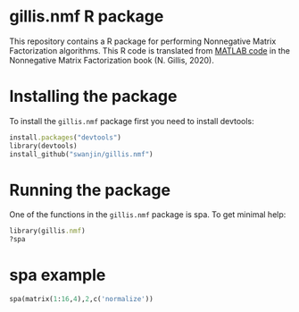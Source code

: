 # gillis.nmf R package
This repository contains a R package for performing Nonnegative Matrix Factorization algorithms. 
This R code is translated from [MATLAB code](https://gitlab.com/ngillis/nmfbook/-/blob/master/algorithms/separable%20NMF/SPA/SPA.m) in the Nonnegative Matrix Factorization book (N. Gillis, 2020).

# Installing the package
To install the `gillis.nmf` package first you need to install devtools:

```ruby
install.packages("devtools")
library(devtools)
install_github("swanjin/gillis.nmf")
```

# Running the package

One of the functions in the `gillis.nmf` package is spa. To get minimal help:

```ruby
library(gillis.nmf)
?spa
```

# spa example

```ruby
spa(matrix(1:16,4),2,c('normalize'))
```
